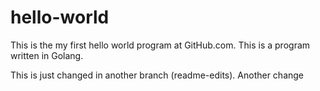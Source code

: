 # hello-world
This is the my first hello world program at GitHub.com.
This is a program written in Golang.

This is just changed in another branch (readme-edits).
Another change
